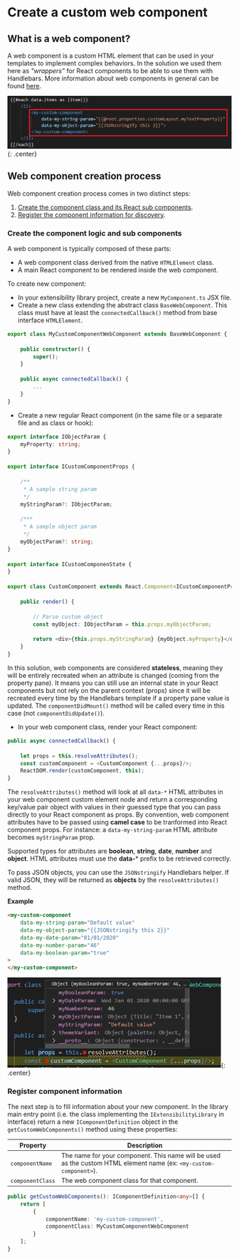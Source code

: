 # Create a custom web component

## What is a web component?

A web component is a custom HTML element that can be used in your templates to implement complex behaviors. In the solution we used them here as *"wrappers"* for React components to be able to use them with Handlebars. More information about web components in general can be found [here](https://www.webcomponents.org/introduction).

!["Custom web component"](../../assets/extensibility/web_components/custom_web_component.png){: .center}

## Web component creation process

Web component creation process comes in two distinct steps:

1. [Create the component class and its React sub components](#create-the-data-source-logic).
2. [Register the component information for discovery](#register-data-source-information).


### Create the component logic and sub components

A web component is typically composed of these parts:

* A web component class derived from the native `HTMLElement` class.
* A main React component to be rendered inside the web component.

To create new component:

* In your extensibility library project, create a new `MyComponent.ts` JSX file.
* Create a new class extending the abstract class `BaseWebComponent`. This class must have at least the `connectedCallback()` method from base interface `HTMLElement`.

```typescript
export class MyCustomComponentWebComponent extends BaseWebComponent {
   
    public constructor() {
        super(); 
    }
 
    public async connectedCallback() {
        ...
    }    
}
```

* Create a new regular React component (in the same file or a separate file and as class or hook):

```typescript
export interface IObjectParam {
    myProperty: string;
}

export interface ICustomComponentProps {

    /**
     * A sample string param
     */
    myStringParam?: IObjectParam;

    /***
     * A sample object param
     */
    myObjectParam?: string;
}

export interface ICustomComponenState {
}

export class CustomComponent extends React.Component<ICustomComponentProps, ICustomComponenState> {
    
    public render() {

        // Parse custom object
        const myObject: IObjectParam = this.props.myObjectParam;

        return <div>{this.props.myStringParam} {myObject.myProperty}</div>;
    }
}
```

In this solution, web components are considered **stateless**, meaning they will be entirely recreated when an attribute is changed (coming from the property pane). It means you can still use an internal state in your React components but not rely on the parent context (props) since it will be recreated every time by the Handlebars template if a property pane value is updated. The `componentDidMount()` method will be called every time in this case (not `componentDidUpdate()`).

* In your web component class, render your React component:

```typescript
public async connectedCallback() {

    let props = this.resolveAttributes();
    const customComponent = <CustomComponent {...props}/>;
    ReactDOM.render(customComponent, this);
} 
```

The `resolveAttributes()` method will look at all `data-*` HTML attributes in your web component custom element node and return a corresponding key/value pair object with values in their guessed type that you can pass directly to your React component as props. By convention, web component attributes have to be passed using **camel case** to be tranformed into React component props. For instance: a `data-my-string-param` HTML attribute becomes `myStringParam` prop.

Supported types for attributes are **boolean**, **string**, **date**, **number** and **object**. HTML attributes must use the **data-*** prefix to be retrieved correctly.

To pass JSON objects, you can use the `JSONstringify` Handlebars helper. If valid JSON, they will be returned as **objects** by the `resolveAttributes()` method.

**Example**
```html
<my-custom-component 
    data-my-string-param="Default value" 
    data-my-object-param="{{JSONstringify this 2}}"
    data-my-date-param="01/01/2020"
    data-my-number-param="46"
    data-my-boolean-param="true"
>
</my-custom-component>
```

!["Attributes types"](../../assets/extensibility/web_components/debug_types.png){: .center}

### Register component information

The next step is to fill information about your new component. In the library main entry point (i.e. the class implementing the `IExtensibilityLibrary` in interface) return a new `IComponentDefinition` object in the `getCustomWebComponents()` method using these properties: 


| Property | Description |
| --------- | ---------- |
| `componentName` | The name for your component. This name will be used as the custom HTML element name (ex: `<my-custom-component>`).
| `componentClass` | The web component class for that component.

```typescript
public getCustomWebComponents(): IComponentDefinition<any>[] {
    return [
        {
            componentName: 'my-custom-component',
            componentClass: MyCustomComponentWebComponent
        }
    ];
}
```
